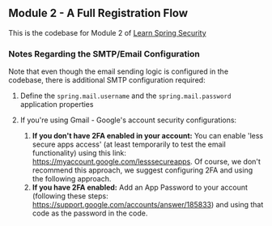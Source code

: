 ## Module 2 - A Full Registration Flow
This is the codebase for Module 2 of [Learn Spring Security](http://bit.ly/github-lss)

### Notes Regarding the SMTP/Email Configuration
Note that even though the email sending logic is configured in the codebase, there is additional SMTP configuration required:

1. Define the `spring.mail.username` and the `spring.mail.password` application properties

2. If you're using Gmail - Google's account security configurations:
    1. **If you don't have 2FA enabled in your account:** You can enable 'less secure apps access' (at least temporarily to test the email functionality) using this link: https://myaccount.google.com/lesssecureapps. Of course, we don't recommend this approach, we suggest configuring 2FA and using the following approach.
    2. **If you have 2FA enabled:** Add an App Password to your account (following these steps: https://support.google.com/accounts/answer/185833) and using that code as the password in the code.
